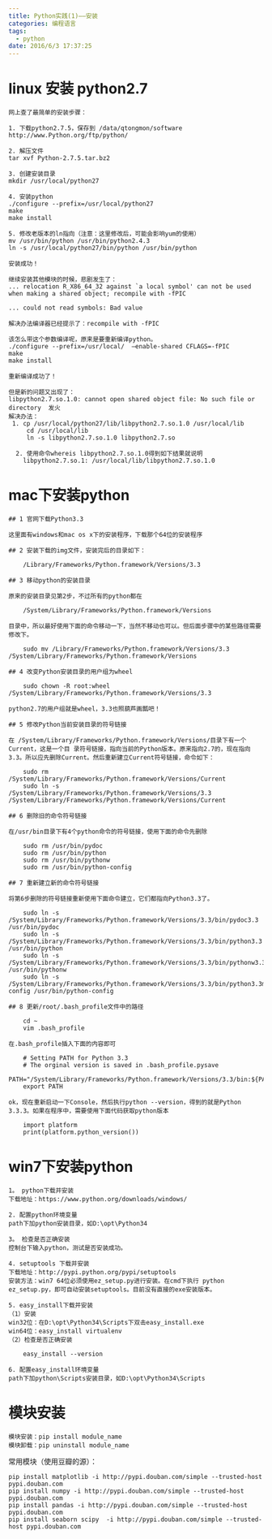 ```yaml
---
title: Python实践(1)——安装
categories: 编程语言
tags: 
  - python
date: 2016/6/3 17:37:25
---
```


# linux 安装 python2.7

	网上查了最简单的安装步骤：

	1. 下载python2.7.5，保存到 /data/qtongmon/software
	http://www.Python.org/ftp/python/

	2. 解压文件
	tar xvf Python-2.7.5.tar.bz2

	3. 创建安装目录
	mkdir /usr/local/python27

	4. 安装python
	./configure --prefix=/usr/local/python27
	make
	make install

	5. 修改老版本的ln指向（注意：这里修改后，可能会影响yum的使用）
	mv /usr/bin/python /usr/bin/python2.4.3
	ln -s /usr/local/python27/bin/python /usr/bin/python

	安装成功！

	继续安装其他模块的时候，悲剧发生了：
	... relocation R_X86_64_32 against `a local symbol' can not be used when making a shared object; recompile with -fPIC

	... could not read symbols: Bad value

	解决办法编译器已经提示了：recompile with -fPIC

	该怎么带这个参数编译呢，原来是要重新编译python。
	./configure --prefix=/usr/local/  –enable-shared CFLAGS=-fPIC  
	make  
	make install

	重新编译成功了！

	但是新的问题又出现了：
	libpython2.7.so.1.0: cannot open shared object file: No such file or directory  发火
	解决办法：
	 1. cp /usr/local/python27/lib/libpython2.7.so.1.0 /usr/local/lib
	     cd /usr/local/lib
	     ln -s libpython2.7.so.1.0 libpython2.7.so

	  2. 使用命令whereis libpython2.7.so.1.0得到如下结果就说明
	    libpython2.7.so.1: /usr/local/lib/libpython2.7.so.1.0


# mac下安装python

	## 1 官网下载Python3.3

	这里面有windows和mac os x下的安装程序，下载那个64位的安装程序

	## 2 安装下载的img文件，安装完后的目录如下：

		/Library/Frameworks/Python.framework/Versions/3.3

	## 3 移动python的安装目录

	原来的安装目录见第2步，不过所有的python都在

		/System/Library/Frameworks/Python.framework/Versions

	目录中，所以最好使用下面的命令移动一下，当然不移动也可以。但后面步骤中的某些路径需要修改下。

		sudo mv /Library/Frameworks/Python.framework/Versions/3.3 /System/Library/Frameworks/Python.framework/Versions

	## 4 改变Python安装目录的用户组为wheel

		sudo chown -R root:wheel /System/Library/Frameworks/Python.framework/Versions/3.3

	python2.7的用户组就是wheel，3.3也照葫芦画瓢吧！

	## 5 修改Python当前安装目录的符号链接

	在 /System/Library/Frameworks/Python.framework/Versions/目录下有一个Current，这是一个目 录符号链接，指向当前的Python版本。原来指向2.7的，现在指向3.3。所以应先删除Current。然后重新建立Current符号链接，命令如下：

		sudo rm /System/Library/Frameworks/Python.framework/Versions/Current
		sudo ln -s /System/Library/Frameworks/Python.framework/Versions/3.3 /System/Library/Frameworks/Python.framework/Versions/Current

	## 6 删除旧的命令符号链接

	在/usr/bin目录下有4个python命令的符号链接，使用下面的命令先删除

		sudo rm /usr/bin/pydoc
		sudo rm /usr/bin/python
		sudo rm /usr/bin/pythonw
		sudo rm /usr/bin/python-config

	## 7 重新建立新的命令符号链接

	将第6步删除的符号链接重新使用下面命令建立，它们都指向Python3.3了。

		sudo ln -s /System/Library/Frameworks/Python.framework/Versions/3.3/bin/pydoc3.3 /usr/bin/pydoc
		sudo ln -s /System/Library/Frameworks/Python.framework/Versions/3.3/bin/python3.3 /usr/bin/python
		sudo ln -s /System/Library/Frameworks/Python.framework/Versions/3.3/bin/pythonw3.3 /usr/bin/pythonw
		sudo ln -s /System/Library/Frameworks/Python.framework/Versions/3.3/bin/python3.3m-config /usr/bin/python-config

	## 8 更新/root/.bash_profile文件中的路径

		cd ~
		vim .bash_profile 

	在.bash_profile插入下面的内容即可

		# Setting PATH for Python 3.3
		# The orginal version is saved in .bash_profile.pysave
		PATH="/System/Library/Frameworks/Python.framework/Versions/3.3/bin:${PATH}"
		export PATH

	ok，现在重新启动一下Console，然后执行python --version，得到的就是Python 3.3.3。如果在程序中，需要使用下面代码获取python版本

		import platform
		print(platform.python_version())

# win7下安装python

	1。 python下载并安装
	下载地址：https://www.python.org/downloads/windows/

	2. 配置python环境变量
	path下加python安装目录，如D:\opt\Python34

	3。 检查是否正确安装
	控制台下输入python，测试是否安装成功。

	4. setuptools 下载并安装
	下载地址：http://pypi.python.org/pypi/setuptools  
	安装方法：win7 64位必须使用ez_setup.py进行安装。在cmd下执行 python ez_setup.py，即可自动安装setuptools。目前没有直接的exe安装版本。

	5. easy_install下载并安装
	（1）安装  
	win32位：在D:\opt\Python34\Scripts下双击easy_install.exe  
	win64位：easy_install virtualenv  
	（2）检查是否正确安装

		easy_install --version

	6. 配置easy_install环境变量
	path下加python\Scripts安装目录，如D:\opt\Python34\Scripts


# 模块安装

	模块安装：pip install module_name
	模块卸载：pip uninstall module_name

常用模块（使用豆瓣的源）：

	pip install matplotlib -i http://pypi.douban.com/simple --trusted-host pypi.douban.com
	pip install numpy -i http://pypi.douban.com/simple --trusted-host pypi.douban.com
	pip install pandas -i http://pypi.douban.com/simple --trusted-host pypi.douban.com
	pip install seaborn scipy  -i http://pypi.douban.com/simple --trusted-host pypi.douban.com